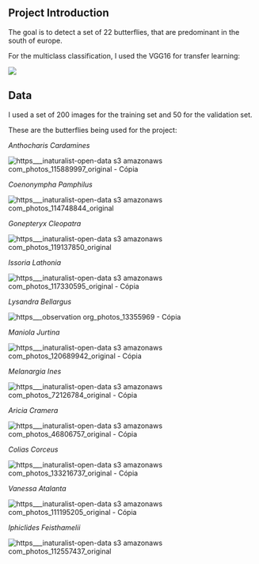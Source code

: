 ## Project Introduction

The goal is to detect a set of 22 butterflies, that are predominant in the south of europe.

For the multiclass classification, I used the VGG16 for transfer learning:

<img src="https://neurohive.io/wp-content/uploads/2018/11/vgg16-1-e1542731207177.png">

## Data

I used a set of 200 images for the training set and 50 for the validation set.

These are the butterflies being used for the project:

*Anthocharis Cardamines*

![https___inaturalist-open-data s3 amazonaws com_photos_115889997_original - Cópia](https://user-images.githubusercontent.com/62621924/149856719-c24833e5-8c95-477a-b5e7-e26b733006e0.jpeg)

*Coenonympha Pamphilus*

![https___inaturalist-open-data s3 amazonaws com_photos_114748844_original](https://user-images.githubusercontent.com/62621924/149856749-3362bc0b-1687-4c3d-a47a-fa9927d1cf23.jpg)

*Gonepteryx Cleopatra*

![https___inaturalist-open-data s3 amazonaws com_photos_119137850_original](https://user-images.githubusercontent.com/62621924/149856778-79f35af5-9b6d-4180-a4b8-a2a544f1d373.jpeg)

*Issoria Lathonia*

![https___inaturalist-open-data s3 amazonaws com_photos_117330595_original - Cópia](https://user-images.githubusercontent.com/62621924/149856793-5cb16f29-085f-41a6-8438-6fe23605086b.jpg)


*Lysandra Bellargus*

![https___observation org_photos_13355969 - Cópia](https://user-images.githubusercontent.com/62621924/149856835-1d49abe1-fd4d-4c74-aa13-407ffe77ef92.jpg)

*Maniola Jurtina*

![https___inaturalist-open-data s3 amazonaws com_photos_120689942_original - Cópia](https://user-images.githubusercontent.com/62621924/149856862-39b9e568-2587-460b-a663-42c695e5310a.jpg)

*Melanargia Ines*

![https___inaturalist-open-data s3 amazonaws com_photos_72126784_original - Cópia](https://user-images.githubusercontent.com/62621924/149856891-021d1bd0-5de1-42dc-bfa0-adb267fc909c.jpeg)

*Aricia Cramera*

![https___inaturalist-open-data s3 amazonaws com_photos_46806757_original - Cópia](https://user-images.githubusercontent.com/62621924/149856921-bd1d3e63-0d65-4c83-a101-23717388abab.jpg)

*Colias Corceus*

![https___inaturalist-open-data s3 amazonaws com_photos_133216737_original - Cópia](https://user-images.githubusercontent.com/62621924/149857095-0a657b5f-03cc-40a7-b3eb-3ee06cd564c8.jpeg)

*Vanessa Atalanta*

![https___inaturalist-open-data s3 amazonaws com_photos_111195205_original - Cópia](https://user-images.githubusercontent.com/62621924/149856966-8898b578-dc51-476b-b871-045d6dff76b8.jpeg)

*Iphiclides Feisthamelii*

![https___inaturalist-open-data s3 amazonaws com_photos_112557437_original](https://user-images.githubusercontent.com/62621924/149857033-9d716e06-c594-484f-876d-7a582b77e3b9.jpeg)

